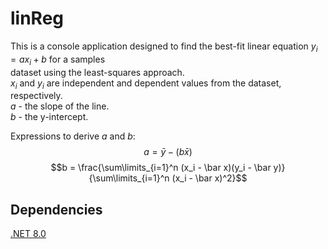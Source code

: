 # linReg

This is a console application designed to find the best-fit linear equation $y_i = ax_i + b$ for a samples  
dataset using the least-squares approach.  
$x_i$ and $y_i$ are independent and dependent values from the dataset, respectively.  
$a$ - the slope of the line.  
$b$ - the y-intercept.  

Expressions to derive $a$ and $b$:
$$a = \bar y - (b \bar x)$$
$$b = \frac{\sum\limits_{i=1}^n (x_i - \bar x)(y_i - \bar y)} {\sum\limits_{i=1}^n (x_i - \bar x)^2}$$

## Dependencies
[.NET 8.0](https://dotnet.microsoft.com/en-us/download/dotnet/8.0)
